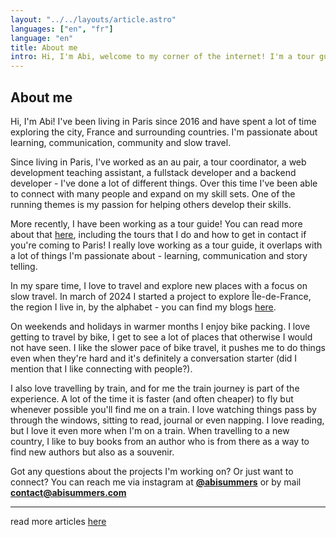 ```yaml
---
layout: "../../layouts/article.astro"
languages: ["en", "fr"]
language: "en"
title: About me
intro: Hi, I'm Abi, welcome to my corner of the internet! I'm a tour guide & backend developer based in Paris. I'm passionate about learning, communication, community and slow travel.
---
```


## About me

Hi, I'm Abi! I've been living in Paris since 2016 and have spent a lot of time exploring the city, France and surrounding countries. I'm passionate about learning, communication, community and slow travel.

Since living in Paris, I've worked as an au pair, a tour coordinator, a web development teaching assistant, a fullstack developer and a backend developer - I've done a lot of different things. Over this time I've been able to connect with many people and expand on my skill sets. One of the running themes is my passion for helping others develop their skills.

More recently, I have been working as a tour guide! You can read more about that [here](/articles/guide/visit-paris/), including the tours that I do and how to get in contact if you're coming to Paris! I really love working as a tour guide, it overlaps with a lot of things I'm passionate about - learning, communication and story telling.

In my spare time, I love to travel and explore new places with a focus on slow travel. In march of 2024 I started a project to explore Île-de-France, the region I live in, by the alphabet - you can find my blogs [here](http://abisummers.com/articles/alphabet-ile-de-france).

On weekends and holidays in warmer months I enjoy bike packing. I love getting to travel by bike, I get to see a lot of places that otherwise I would not have seen. I like the slower pace of bike travel, it pushes me to do things even when they're hard and it's definitely a conversation starter (did I mention that I like connecting with people?).

I also love travelling by train, and for me the train journey is part of the experience. A lot of the time it is faster (and often cheaper) to fly but whenever possible you'll find me on a train. I love watching things pass by through the windows, sitting to read, journal or even napping. I love reading, but I love it even more when I'm on a train. When travelling to a new country, I like to buy books from an author who is from there as a way to find new authors but also as a souvenir.

Got any questions about the projects I'm working on? Or just want to connect? You can reach me via instagram at **[@abisummers](https://www.instagram.com/abisummers/)** or by mail **[contact@abisummers.com](mailto:contact@abisummers.com)**

---

read more articles [here](/articles/)
